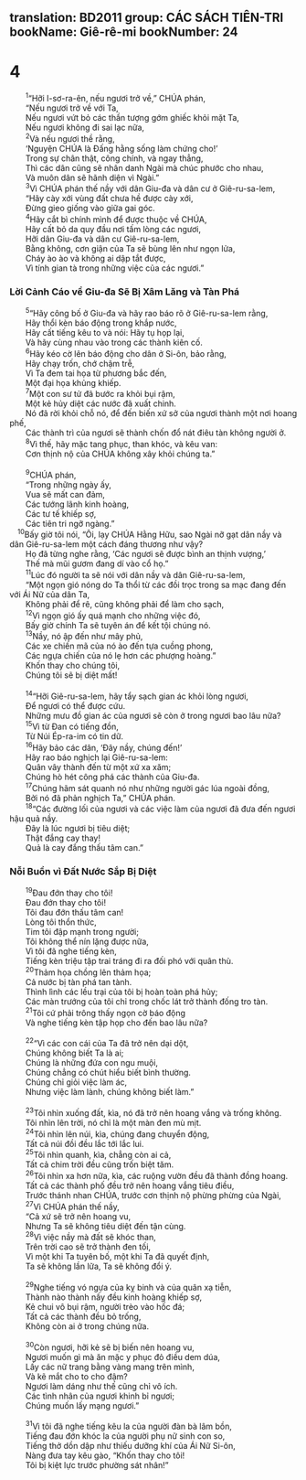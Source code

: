 translation: BD2011
group: CÁC SÁCH TIÊN-TRI
bookName: Giê-rê-mi 
bookNumber: 24
-------

<div class="title"><h1>4</h1></div>
<span class="verse gie_4_1">  <sup>1</sup>“Hỡi I-sơ-ra-ên, nếu ngươi trở về,” CHÚA phán,<br/>  “Nếu ngươi trở về với Ta,<br/>  Nếu ngươi vứt bỏ các thần tượng gớm ghiếc khỏi mặt Ta,<br/>  Nếu ngươi không đi sai lạc nữa,<br/></span>
<span class="verse gie_4_2">  <sup>2</sup>Và nếu ngươi thề rằng,<br/>  ‘Nguyện CHÚA là Ðấng hằng sống làm chứng cho!’<br/>  Trong sự chân thật, công chính, và ngay thẳng,<br/>  Thì các dân cũng sẽ nhân danh Ngài mà chúc phước cho nhau,<br/>  Và muôn dân sẽ hãnh diện vì Ngài.” <br/></span>
<span class="verse gie_4_3">  <sup>3</sup>Vì CHÚA phán thế nầy với dân Giu-đa và dân cư ở Giê-ru-sa-lem, <br/>  “Hãy cày xới vùng đất chưa hề được cày xới,<br/>  Ðừng gieo giống vào giữa gai góc.<br/></span>
<span class="verse gie_4_4">  <sup>4</sup>Hãy cắt bì chính mình để được thuộc về CHÚA,<br/>  Hãy cất bỏ da quy đầu nơi tấm lòng các ngươi,<br/>  Hỡi dân Giu-đa và dân cư Giê-ru-sa-lem,<br/>  Bằng không, cơn giận của Ta sẽ bùng lên như ngọn lửa,<br/>  Cháy ào ào và không ai dập tắt được,<br/>  Vì tính gian tà trong những việc của các ngươi.”<br/></span>
<div class="title"><h3>Lời Cảnh Cáo về Giu-đa Sẽ Bị Xâm Lăng và Tàn Phá</h3></div>
<span class="verse gie_4_5">  <sup>5</sup>“Hãy công bố ở Giu-đa và hãy rao báo rõ ở Giê-ru-sa-lem rằng, <br/>  Hãy thổi kèn báo động trong khắp nước,<br/>  Hãy cất tiếng kêu to và nói: Hãy tụ họp lại,<br/>  Và hãy cùng nhau vào trong các thành kiên cố.<br/></span>
<span class="verse gie_4_6">  <sup>6</sup>Hãy kéo cờ lên báo động cho dân ở Si-ôn, bảo rằng,<br/>  Hãy chạy trốn, chớ chậm trễ,<br/>  Vì Ta đem tai họa từ phương bắc đến,<br/>  Một đại họa khủng khiếp.<br/></span>
<span class="verse gie_4_7">  <sup>7</sup>Một con sư tử đã bước ra khỏi bụi rậm,<br/>  Một kẻ hủy diệt các nước đã xuất chinh.<br/>  Nó đã rời khỏi chỗ nó, để đến biến xứ sở của ngươi thành một nơi hoang phế,<br/>  Các thành trì của ngươi sẽ thành chốn đổ nát điêu tàn không người ở.<br/></span>
<span class="verse gie_4_8">  <sup>8</sup>Vì thế, hãy mặc tang phục, than khóc, và kêu van: <br/>  Cơn thịnh nộ của CHÚA không xây khỏi chúng ta.” <br/><br/></span>
<span class="verse gie_4_9">  <sup>9</sup>CHÚA phán, <br/>  “Trong những ngày ấy,<br/>  Vua sẽ mất can đảm,<br/>  Các tướng lãnh kinh hoàng,<br/>  Các tư tế khiếp sợ,<br/>  Các tiên tri ngỡ ngàng.” <br/></span>
<span class="verse gie_4_10"> <sup>10</sup>Bấy giờ tôi nói, “Ôi, lạy CHÚA Hằng Hữu, sao Ngài nỡ gạt dân nầy và dân Giê-ru-sa-lem một cách đáng thương như vậy?<br/>  Họ đã từng nghe rằng, ‘Các ngươi sẽ được bình an thịnh vượng,’<br/>  Thế mà mũi gươm đang dí vào cổ họ.” <br/></span>
<span class="verse gie_4_11">  <sup>11</sup>Lúc đó người ta sẽ nói với dân nầy và dân Giê-ru-sa-lem,<br/>  “Một ngọn gió nóng do Ta thổi từ các đồi trọc trong sa mạc đang đến với Ái Nữ của dân Ta,<br/>  Không phải để rê, cũng không phải để làm cho sạch,<br/></span>
<span class="verse gie_4_12">  <sup>12</sup>Vì ngọn gió ấy quá mạnh cho những việc đó,<br/>  Bấy giờ chính Ta sẽ tuyên án để kết tội chúng nó.<br/></span>
<span class="verse gie_4_13">  <sup>13</sup>Nầy, nó ập đến như mây phủ,<br/>  Các xe chiến mã của nó ào đến tựa cuồng phong,<br/>  Các ngựa chiến của nó lẹ hơn các phượng hoàng.” <br/>  Khốn thay cho chúng tôi,<br/>  Chúng tôi sẽ bị diệt mất!<br/><br/></span>
<span class="verse gie_4_14">  <sup>14</sup>“Hỡi Giê-ru-sa-lem, hãy tẩy sạch gian ác khỏi lòng ngươi,<br/>  Ðể ngươi có thể được cứu.<br/>  Những mưu đồ gian ác của ngươi sẽ còn ở trong ngươi bao lâu nữa?<br/></span>
<span class="verse gie_4_15">  <sup>15</sup>Vì từ Ðan có tiếng đồn,<br/>  Từ Núi Ép-ra-im có tin dữ.<br/></span>
<span class="verse gie_4_16">  <sup>16</sup>Hãy bảo các dân, ‘Ðây nầy, chúng đến!’<br/>  Hãy rao báo nghịch lại Giê-ru-sa-lem: <br/>  Quân vây thành đến từ một xứ xa xăm;<br/>  Chúng hò hét công phá các thành của Giu-đa.<br/></span>
<span class="verse gie_4_17">  <sup>17</sup>Chúng hãm sát quanh nó như những người gác lúa ngoài đồng, <br/>  Bởi nó đã phản nghịch Ta,” CHÚA phán.<br/></span>
<span class="verse gie_4_18">  <sup>18</sup>“Các đường lối của ngươi và các việc làm của ngươi đã đưa đến ngươi hậu quả nầy.<br/>  Ðây là lúc ngươi bị tiêu diệt;<br/>  Thật đắng cay thay!<br/>  Quả là cay đắng thấu tâm can.” <br/></span>
<div class="title"><h3>Nỗi Buồn vì Ðất Nước Sắp Bị Diệt</h3></div>
<span class="verse gie_4_19">  <sup>19</sup>Ðau đớn thay cho tôi!<br/>  Ðau đớn thay cho tôi!<br/>  Tôi đau đớn thấu tâm can!<br/>  Lòng tôi thổn thức,<br/>  Tim tôi đập mạnh trong người;<br/>  Tôi không thể nín lặng được nữa,<br/>  Vì tôi đã nghe tiếng kèn,<br/>  Tiếng kèn triệu tập trai tráng đi ra đối phó với quân thù.<br/></span>
<span class="verse gie_4_20">  <sup>20</sup>Thảm họa chồng lên thảm họa;<br/>  Cả nước bị tàn phá tan tành.<br/>  Thình lình các lều trại của tôi bị hoàn toàn phá hủy;<br/>  Các màn trướng của tôi chỉ trong chốc lát trở thành đống tro tàn.<br/></span>
<span class="verse gie_4_21">  <sup>21</sup>Tôi cứ phải trông thấy ngọn cờ báo động <br/>  Và nghe tiếng kèn tập họp cho đến bao lâu nữa?<br/><br/></span>
<span class="verse gie_4_22">  <sup>22</sup>“Vì các con cái của Ta đã trở nên dại dột,<br/>  Chúng không biết Ta là ai;<br/>  Chúng là những đứa con ngu muội,<br/>  Chúng chẳng có chút hiểu biết bình thường.<br/>  Chúng chỉ giỏi việc làm ác,<br/>  Nhưng việc làm lành, chúng không biết làm.” <br/><br/></span>
<span class="verse gie_4_23">  <sup>23</sup>Tôi nhìn xuống đất, kìa, nó đã trở nên hoang vắng và trống không.<br/>  Tôi nhìn lên trời, nó chỉ là một màn đen mù mịt.<br/></span>
<span class="verse gie_4_24">  <sup>24</sup>Tôi nhìn lên núi, kìa, chúng đang chuyển động,<br/>  Tất cả núi đồi đều lắc tới lắc lui.<br/></span>
<span class="verse gie_4_25">  <sup>25</sup>Tôi nhìn quanh, kìa, chẳng còn ai cả,<br/>  Tất cả chim trời đều cũng trốn biệt tăm.<br/></span>
<span class="verse gie_4_26">  <sup>26</sup>Tôi nhìn xa hơn nữa, kìa, các ruộng vườn đều đã thành đồng hoang.<br/>  Tất cả các thành phố đều trở nên hoang vắng tiêu điều,<br/>  Trước thánh nhan CHÚA, trước cơn thịnh nộ phừng phừng của Ngài,<br/></span>
<span class="verse gie_4_27">  <sup>27</sup>Vì CHÚA phán thế nầy, <br/>  “Cả xứ sẽ trở nên hoang vu,<br/>  Nhưng Ta sẽ không tiêu diệt đến tận cùng.<br/></span>
<span class="verse gie_4_28">  <sup>28</sup>Vì việc nầy mà đất sẽ khóc than,<br/>  Trên trời cao sẽ trở thành đen tối,<br/>  Vì một khi Ta tuyên bố, một khi Ta đã quyết định,<br/>  Ta sẽ không lần lữa, Ta sẽ không đổi ý.<br/><br/></span>
<span class="verse gie_4_29">  <sup>29</sup>Nghe tiếng vó ngựa của kỵ binh và của quân xạ tiễn,<br/>  Thành nào thành nấy đều kinh hoàng khiếp sợ,<br/>  Kẻ chui vô bụi rậm, người trèo vào hốc đá;<br/>  Tất cả các thành đều bỏ trống,<br/>  Không còn ai ở trong chúng nữa.<br/><br/></span>
<span class="verse gie_4_30">  <sup>30</sup>Còn ngươi, hỡi kẻ sẽ bị biến nên hoang vu,<br/>  Ngươi muốn gì mà ăn mặc y phục đỏ điều dem dúa,<br/>  Lấy các nữ trang bằng vàng mang trên mình,<br/>  Và kẽ mắt cho to cho đậm?<br/>  Ngươi làm dáng như thế cũng chỉ vô ích.<br/>  Các tình nhân của ngươi khinh bỉ ngươi;<br/>  Chúng muốn lấy mạng ngươi.” <br/><br/></span>
<span class="verse gie_4_31">  <sup>31</sup>Vì tôi đã nghe tiếng kêu la của người đàn bà lâm bồn,<br/>  Tiếng đau đớn khóc la của người phụ nữ sinh con so,<br/>  Tiếng thở dồn dập như thiếu dưỡng khí của Ái Nữ Si-ôn,<br/>  Nàng đưa tay kêu gào, “Khốn thay cho tôi!<br/>  Tôi bị kiệt lực trước phường sát nhân!”<br/></span>
